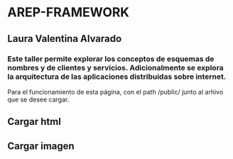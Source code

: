 # AREP-FRAMEWORK
## Laura Valentina Alvarado

### Este taller permite explorar los conceptos de esquemas de nombres y de clientes y servicios. Adicionalmente se explora la arquitectura de las aplicaciones distribuidas sobre internet.

Para el funcionamiento de esta página, con el path /public/ junto al arhivo que se desee cargar.

## Cargar html

## Cargar imagen



